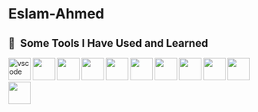 # Eslam-Ahmed
<head>
     <link rel="stylesheet" href="https://cdn.jsdelivr.net/gh/devicons/devicon@v2.15.1/devicon.min.css">
</head>
          <body>
            <h2> 🚀 &nbsp;Some Tools I Have Used and Learned</h2>
<p align="left">
<img src="https://cdn.jsdelivr.net/gh/devicons/devicon/icons/vscode/vscode-original.svg" alt="vscode" width="45" height="45"/> 
<img src="https://cdn.jsdelivr.net/gh/devicons/devicon/icons/dotnetcore/dotnetcore-original.svg" width="45" height="45" />        
<img src="https://cdn.jsdelivr.net/gh/devicons/devicon/icons/cplusplus/cplusplus-original.svg" width="45" height="45" />
 <img src="https://cdn.jsdelivr.net/gh/devicons/devicon/icons/csharp/csharp-original.svg" width="45" height="45" />
 <img src="https://cdn.jsdelivr.net/gh/devicons/devicon/icons/html5/html5-original-wordmark.svg"width="45" height="45" />
   <img src="https://cdn.jsdelivr.net/gh/devicons/devicon/icons/css3/css3-original-wordmark.svg"width="45" height="45" />
  <img src="https://cdn.jsdelivr.net/gh/devicons/devicon/icons/java/java-original-wordmark.svg"width="45" height="45" />
   <img src="https://cdn.jsdelivr.net/gh/devicons/devicon/icons/javascript/javascript-original.svg"width="45" height="45" />
     <img src="https://cdn.jsdelivr.net/gh/devicons/devicon/icons/microsoftsqlserver/microsoftsqlserver-plain-wordmark.svg" width="45" height="45"/>
   <img src="https://cdn.jsdelivr.net/gh/devicons/devicon/icons/github/github-original-wordmark.svg" width="45" height="45"/>
   <img src="https://cdn.jsdelivr.net/gh/devicons/devicon/icons/python/python-original-wordmark.svg"width="45" height="45" />
</p>
          </body>

